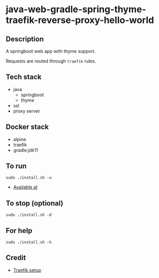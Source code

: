 # java-web-gradle-spring-thyme-traefik-reverse-proxy-hello-world

## Description
A springboot web app with thyme support.

Requests are routed through `traefik` rules.

## Tech stack
- java
  - springboot
  - thyme
- ssl
- proxy server

## Docker stack
- alpine
- traefik
- gradle:jdk11

## To run
`sudo ./install.sh -u`
- [Available at](https://myapi.docker.localhost)

## To stop (optional)
`sudo ./install.sh -d`

## For help
`sudo ./install.sh -h`

## Credit
- [Traefik setup](https://medium.com/it-dead-inside/use-traefik-for-local-docker-https-4f3965d7d129)
